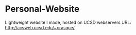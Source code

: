 # Personal-Website

Lightweight website I made, hosted on UCSD webservers
URL: http://acsweb.ucsd.edu/~crasque/
